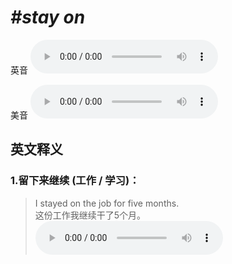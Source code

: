 # ***\#stay on*** 
英音
<audio src="./media/stay on1_AAC.aac" controls="controls"></audio>

美音
<audio src="./media/stay on2_AAC.aac" controls="controls"></audio>



  

英文释义
---
### 1.**留下来继续 (工作 / 学习)：**  

 > I stayed on the job for five months.  
 > 这份工作我继续干了5个月。    
<audio src="./media/stay-5.aac" controls="controls"></audio>



